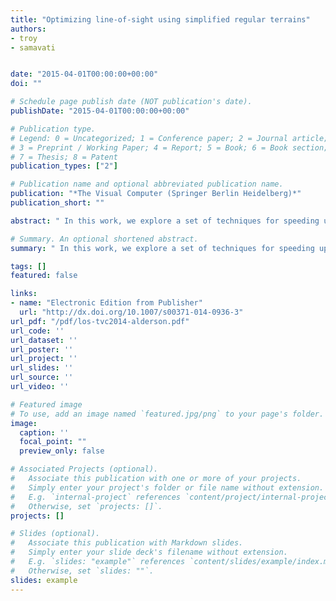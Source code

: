 ```yaml
---
title: "Optimizing line-of-sight using simplified regular terrains"
authors:
- troy
- samavati


date: "2015-04-01T00:00:00+00:00"
doi: ""

# Schedule page publish date (NOT publication's date).
publishDate: "2015-04-01T00:00:00+00:00"

# Publication type.
# Legend: 0 = Uncategorized; 1 = Conference paper; 2 = Journal article;
# 3 = Preprint / Working Paper; 4 = Report; 5 = Book; 6 = Book section;
# 7 = Thesis; 8 = Patent
publication_types: ["2"]

# Publication name and optional abbreviated publication name.
publication: "*The Visual Computer (Springer Berlin Heidelberg)*"
publication_short: ""

abstract: " In this work, we explore a set of techniques for speeding up line-of-sight queries whilst attempting to maintain accuracy. Line-of-sight queries, which test if two entities can see each other over a 3D terrain model, are an important operation in several applications. Given enough entities and a large enough terrain, computing these queries can be expensive. We apply reverse subdivision methods to simplify the terrain model and speed up the queries, including a novel feature-aware reverse subdivision scheme. To counteract the loss of accuracy due to simplification, we also examine the problem of where entities should be placed after terrain simplification to increase accuracy. Using iterative methods that attempt to maximize accuracy, we show that room for improvement exists over the standard projection method. Then, using residual multiresolution vectors, we develop a relocation method designed to …"

# Summary. An optional shortened abstract.
summary: " In this work, we explore a set of techniques for speeding up line-of-sight queries whilst attempting to maintain accuracy. Line-of-sight queries, which test if two entities can see each other over a 3D terrain model, are an important operation in several applications. Given enough entities and a large enough terrain, computing these queries can be expensive. We apply reverse subdivision methods to simplify the terrain model and speed up the queries, including a novel feature-aware reverse subdi..."

tags: []
featured: false

links:
- name: "Electronic Edition from Publisher"
  url: "http://dx.doi.org/10.1007/s00371-014-0936-3"
url_pdf: "/pdf/los-tvc2014-alderson.pdf"
url_code: ''
url_dataset: ''
url_poster: ''
url_project: ''
url_slides: ''
url_source: ''
url_video: ''

# Featured image
# To use, add an image named `featured.jpg/png` to your page's folder. 
image:
  caption: ''
  focal_point: ""
  preview_only: false

# Associated Projects (optional).
#   Associate this publication with one or more of your projects.
#   Simply enter your project's folder or file name without extension.
#   E.g. `internal-project` references `content/project/internal-project/index.md`.
#   Otherwise, set `projects: []`.
projects: []

# Slides (optional).
#   Associate this publication with Markdown slides.
#   Simply enter your slide deck's filename without extension.
#   E.g. `slides: "example"` references `content/slides/example/index.md`.
#   Otherwise, set `slides: ""`.
slides: example
---
```

